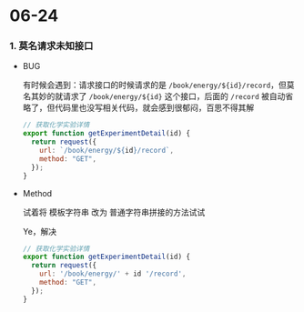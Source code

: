 # 06-24

### 1. 莫名请求未知接口

* BUG

  有时候会遇到：请求接口的时候请求的是 `/book/energy/${id}/record`，但莫名其妙的就请求了 `/book/energy/${id}` 这个接口，后面的 `/record` 被自动省略了，但代码里也没写相关代码，就会感到很郁闷，百思不得其解

  ```js
  // 获取化学实验详情
  export function getExperimentDetail(id) {
    return request({
      url: `/book/energy/${id}/record`,
      method: "GET",
    });
  }
  ```

- Method

  试着将 模板字符串 改为 普通字符串拼接的方法试试

  Ye，解决

  ```js
  // 获取化学实验详情
  export function getExperimentDetail(id) {
    return request({
      url: '/book/energy/' + id '/record',
      method: "GET",
    });
  }
  ```
